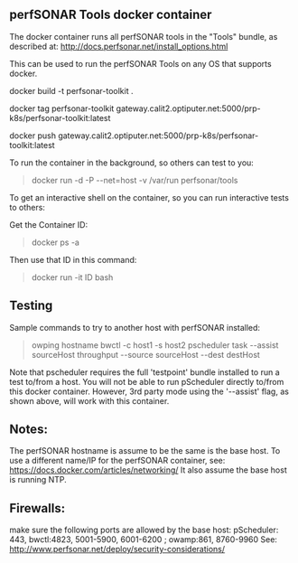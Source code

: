 ## perfSONAR Tools docker container

The docker container runs all perfSONAR tools in the "Tools" bundle, as described at:
http://docs.perfsonar.net/install_options.html

This can be used to run the perfSONAR Tools on any OS that supports docker.

docker build -t perfsonar-toolkit .

docker tag perfsonar-toolkit gateway.calit2.optiputer.net:5000/prp-k8s/perfsonar-toolkit:latest

docker push gateway.calit2.optiputer.net:5000/prp-k8s/perfsonar-toolkit:latest 


To run the container in the background, so others can test to you:
>docker run -d -P --net=host -v /var/run perfsonar/tools

To get an interactive shell on the container, so you can run interactive tests to others:

Get the Container ID:
>docker ps -a

Then use that ID in this command:
>docker run -it ID bash

## Testing

Sample commands to try to another host with perfSONAR installed:
>owping hostname
>bwctl -c host1 -s host2
>pscheduler task --assist sourceHost throughput --source sourceHost --dest destHost

Note that pscheduler requires the full 'testpoint' bundle installed to run a test to/from a host.
You will not be able to run pScheduler directly to/from this docker container.
However, 3rd party mode using the '--assist' flag, as shown above, will work with this container.

## Notes:
The perfSONAR hostname is assume to be the same is the base host. To use a different
name/IP for the perfSONAR container, see: https://docs.docker.com/articles/networking/
It also assume the base host is running NTP.

## Firewalls:
make sure the following ports are allowed by the base host:
 pScheduler: 443, bwctl:4823, 5001-5900, 6001-6200 ; owamp:861, 8760-9960
See: http://www.perfsonar.net/deploy/security-considerations/


